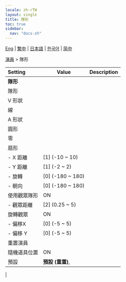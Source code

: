 ```yaml
---
locale: zh-rTW
layout: single
title: 隊形
toc: true
sidebar:
  nav: "docs-zh"
---
```

[Eng](/dancexr/menu/2025.4/actors/formation) | [繁中](/tw/dancexr/menu/2025.4/actors/formation) | [日本語](/jp/dancexr/menu/2025.4/actors/formation) | [한국어](/kr/dancexr/menu/2025.4/actors/formation) | [简中](/zh/dancexr/menu/2025.4/actors/formation)

[演員](../menu#演員) > 隊形



| Setting | Value | Description |
| :--- | --- | :--- |
|**隊形** | | 
| 隊形 || 
| V 形狀 || 
| 線 || 
| A 形狀 || 
| 圓形 || 
| 零 || 
| 扇形 || 
|- X 距離 | [1] (-10 ~ 10) | 
|- Y 距離 | [1] (-2 ~ 2) | 
|- 旋轉 | [0] (-180 ~ 180) | 
|- 朝向 | [0] (-180 ~ 180) | 
| 使用觀眾隊形 | ON | 
|- 觀眾距離 | [2] (0.25 ~ 5) | 
| 旋轉觀眾 | ON | 
|- 偏移X | [0] (-5 ~ 5) | 
|- 偏移 Y | [0] (-5 ~ 5) | 
| 重置演員 || 
| 隨機道具位置 | ON | 
| 預設 | **預設 (重置)**,  |  |
|
